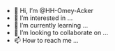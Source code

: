 - 👋 Hi, I’m @HH-Omey-Acker
- 👀 I’m interested in ...
- 🌱 I’m currently learning ...
- 💞️ I’m looking to collaborate on ...
- 📫 How to reach me ...

<!---
HH-Omey-Acker/HH-Omey-Acker is a ✨ special ✨ repository because its `README.md` (this file) appears on your GitHub profile.
You can click the Preview link to take a look at your changes.
--->
